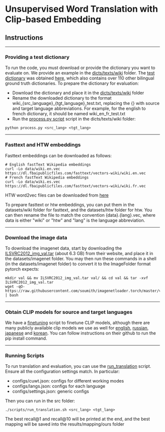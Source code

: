 # Unsupervised Word Translation with Clip-based Embedding

## Instructions
---
### Providing a test dictionary
To run the code, you must download or provide the dictionary you want to evaluate on. We provide an example in the [dicts/texts/wiki](dicts/texts/wiki) folder. The [test dictionary](dicts/texts/wiki/wiki_en_fr_test.txt) was obtained [here](https://github.com/facebookresearch/MUSE#ground-truth-bilingual-dictionaries), which also contains over 110 other bilingual ground truth dictionaries. To prepare the dictionary for evaluation:

* Download the dictionary and place it in the [dicts/texts/wiki](dicts/texts/wiki) folder
* Rename the downloaded dictionary to the format wiki_{src_language}_{tgt_language}_test.txt, replacing the {} with source and target language abbreviations. For example, for the english to french dictionary, it should be named wiki_en_fr_test.txt
* Run the [process.py script](dicts/texts/wiki/process.py) script in the dicts/texts/wiki folder:
```
python process.py <src_lang> <tgt_lang>
```

---
### Fasttext and HTW embeddings
Fasttext embeddings can be downloaded as follows:
```
# English fastText Wikipedia embeddings
curl -Lo data/wiki.en.vec https://dl.fbaipublicfiles.com/fasttext/vectors-wiki/wiki.en.vec
# French fastText Wikipedia embeddings
curl -Lo data/wiki.es.vec https://dl.fbaipublicfiles.com/fasttext/vectors-wiki/wiki.fr.vec
```

HTW word2vec files can be downloaded from [here](https://github.com/gsig/visual-grounding/tree/master/word_vectors)

To prepare fasttext or htw embeddings, you can put them in the datasets/wiki folder for fasttext, and the datasets/htw folder for htw. You can then rename the file to match the convention {data}.{lang}.vec, where data is either "wiki" or "htw" and "lang" is the language abbreviation.

---
### Download the image data
To download the imagenet data, start by downloading the [ILSVRC2012_img_val.tar](https://image-net.org/challenges/LSVRC/2012/2012-downloads.php) (about 6.3 GB) from their website, and place it in the datasets/imagenet folder. You may then run these commands in a shell (in the datasets/imagenet folder) to convert it to the ImageFolder format pytorch expects:
```
mkdir val && mv ILSVRC2012_img_val.tar val/ && cd val && tar -xvf ILSVRC2012_img_val.tar
wget -qO- https://raw.githubusercontent.com/soumith/imagenetloader.torch/master/valprep.sh | bash
``` 
---
### Obtain CLIP models for source and target languages

We have a [finetuning](src/finetune_clip.py) script to finetune CLIP models, although there are many publicly available clip models we use as well for [english](https://github.com/openai/CLIP), [russian](https://github.com/ai-forever/ru-clip), [japanese](https://github.com/rinnakk/japanese-clip) and [korean](https://github.com/jaketae/koclip). You can follow instructions on their github to run the pip install command.      

---
### Running Scripts
To run translation and evaluation, you can use the [run_translation](src/scripts/run_translation.sh) script. Ensure all the configuration settings match. In particular:
* configs/cuwt.json: configs for different working modes
* configs/langs.json: configs for each language
* configs/settings.json: generic configs

Then you can run in the src folder:

```
./scripts/run_translation.sh <src_lang> <tgt_lang>
```
The best recall@1 and recall@10 will be printed at the end, and the best mapping will be saved into the results/mapping/ours folder